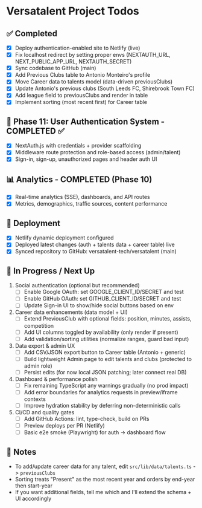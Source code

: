 # Versatalent Project Todos

## ✅ Completed
- [x] Deploy authentication-enabled site to Netlify (live)
- [x] Fix localhost redirect by setting proper envs (NEXTAUTH_URL, NEXT_PUBLIC_APP_URL, NEXTAUTH_SECRET)
- [x] Sync codebase to GitHub (main)
- [x] Add Previous Clubs table to Antonio Monteiro's profile
- [x] Move Career data to talents model (data-driven previousClubs)
- [x] Update Antonio's previous clubs (South Leeds FC, Shirebrook Town FC)
- [x] Add league field to previousClubs and render in table
- [x] Implement sorting (most recent first) for Career table

## 🔐 Phase 11: User Authentication System - COMPLETED ✅
- [x] NextAuth.js with credentials + provider scaffolding
- [x] Middleware route protection and role-based access (admin/talent)
- [x] Sign-in, sign-up, unauthorized pages and header auth UI

## 📊 Analytics - COMPLETED (Phase 10)
- [x] Real-time analytics (SSE), dashboards, and API routes
- [x] Metrics, demographics, traffic sources, content performance

## 🚀 Deployment
- [x] Netlify dynamic deployment configured
- [x] Deployed latest changes (auth + talents data + career table) live
- [x] Synced repository to GitHub: versatalent-tech/versatalent (main)

## 🧩 In Progress / Next Up
1) Social authentication (optional but recommended)
   - [ ] Enable Google OAuth: set GOOGLE_CLIENT_ID/SECRET and test
   - [ ] Enable GitHub OAuth: set GITHUB_CLIENT_ID/SECRET and test
   - [ ] Update Sign-in UI to show/hide social buttons based on env
2) Career data enhancements (data model + UI)
   - [ ] Extend PreviousClub with optional fields: position, minutes, assists, competition
   - [ ] Add UI columns toggled by availability (only render if present)
   - [ ] Add validation/sorting utilities (normalize ranges, guard bad input)
3) Data export & admin UX
   - [ ] Add CSV/JSON export button to Career table (Antonio + generic)
   - [ ] Build lightweight Admin page to edit talents and clubs (protected to admin role)
   - [ ] Persist edits (for now local JSON patching; later connect real DB)
4) Dashboard & performance polish
   - [ ] Fix remaining TypeScript any warnings gradually (no prod impact)
   - [ ] Add error boundaries for analytics requests in preview/iframe contexts
   - [ ] Improve hydration stability by deferring non-deterministic calls
5) CI/CD and quality gates
   - [ ] Add GitHub Actions: lint, type-check, build on PRs
   - [ ] Preview deploys per PR (Netlify)
   - [ ] Basic e2e smoke (Playwright) for auth -> dashboard flow

## 📝 Notes
- To add/update career data for any talent, edit `src/lib/data/talents.ts` -> `previousClubs`
- Sorting treats "Present" as the most recent year and orders by end-year then start-year
- If you want additional fields, tell me which and I'll extend the schema + UI accordingly
